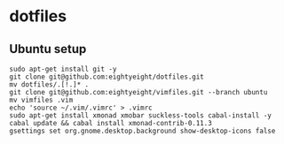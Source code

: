 # dotfiles

## Ubuntu setup

    sudo apt-get install git -y
    git clone git@github.com:eightyeight/dotfiles.git
    mv dotfiles/.[!.]* .
    git clone git@github.com:eightyeight/vimfiles.git --branch ubuntu
    mv vimfiles .vim
    echo 'source ~/.vim/.vimrc' > .vimrc
    sudo apt-get install xmonad xmobar suckless-tools cabal-install -y
    cabal update && cabal install xmonad-contrib-0.11.3
    gsettings set org.gnome.desktop.background show-desktop-icons false
